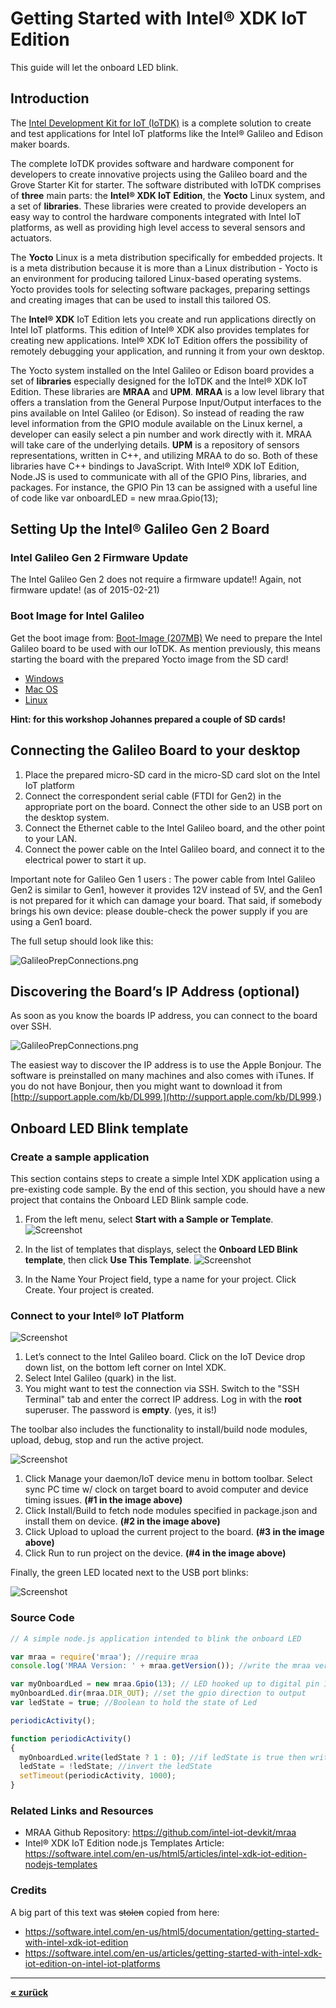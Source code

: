 # Getting Started with Intel® XDK IoT Edition

This guide will let the onboard LED blink.

## Introduction

The [Intel Development Kit for IoT (IoTDK)](https://software.intel.com/en-us/iot/devkit) is a complete solution to create and test applications for Intel IoT platforms like the Intel® Galileo and Edison maker boards.

The complete IoTDK provides software and hardware component for developers to create innovative projects using the Galileo board and the Grove Starter Kit for starter. The software distributed with IoTDK comprises of **three** main parts: the **Intel® XDK IoT Edition**, the **Yocto** Linux system, and a set of **libraries**. These libraries were created to provide developers an easy way to control the hardware components integrated with Intel IoT platforms, as well as providing high level access to several sensors and actuators.

The **Yocto** Linux is a meta distribution specifically for embedded projects. It is a meta distribution because it is more than a Linux distribution - Yocto is an environment for producing tailored Linux-based operating systems. Yocto provides tools for selecting software packages, preparing settings and creating images that can be used to install this tailored OS.

The **Intel® XDK** IoT Edition lets you create and run applications directly on Intel IoT platforms. This edition of Intel® XDK also provides templates for creating new applications. Intel® XDK IoT Edition offers the possibility of remotely debugging your application, and running it from your own desktop.

The Yocto system installed on the Intel Galileo or Edison board provides a set of **libraries** especially designed for the IoTDK and the Intel® XDK IoT Edition. These libraries are **MRAA** and **UPM**. **MRAA** is a low level library that offers a translation from the General Purpose Input/Output interfaces to the pins available on Intel Galileo (or Edison). So instead of reading the raw level information from the GPIO module available on the Linux kernel, a developer can easily select a pin number and work directly with it. MRAA will take care of the underlying details. **UPM** is a repository of sensors representations, written in C++, and utilizing MRAA to do so. Both of these libraries have C++ bindings to JavaScript. With Intel® XDK IoT Edition, Node.JS is used to communicate with all of the GPIO Pins, libraries, and packages. For instance, the GPIO Pin 13 can be assigned with a useful line of code like var onboardLED = new mraa.Gpio(13);

## Setting Up the Intel® Galileo Gen 2 Board

### Intel Galileo Gen 2 Firmware Update
The Intel Galileo Gen 2 does not require a firmware update!!
Again, not firmware update! (as of 2015-02-21)

### Boot Image for Intel Galileo

Get the boot image from: [Boot-Image (207MB)](https://software.intel.com/sites/landingpage/iotdk/board-boot-image.html) We need to prepare the Intel Galileo board to be used with our IoTDK. As mention previously, this means starting the board with the prepared Yocto image from the SD card!

* [Windows](https://software.intel.com/en-us/node/530353)
* [Mac OS](https://software.intel.com/en-us/node/530415)
* [Linux](https://software.intel.com/en-us/node/532598)

**Hint: for this workshop Johannes prepared a couple of SD cards!**


## Connecting the Galileo Board to your desktop

1. Place the prepared micro-SD card in the micro-SD card slot on the Intel IoT platform
2. Connect the correspondent serial cable (FTDI for Gen2) in the appropriate port on the board. Connect the other side to an USB port on the desktop system.
3. Connect the Ethernet cable to the Intel Galileo board, and the other point to your LAN.
4. Connect the power cable on the Intel Galileo board, and connect it to the electrical power to start it up.

Important note for Galileo Gen 1 users : The power cable from Intel Galileo Gen2 is similar to Gen1, however it provides 12V instead of 5V, and the Gen1 is not prepared for it which can damage your board. That said, if somebody brings his own device: please double-check the power supply if you are using a Gen1 board.  

The full setup should look like this:

![GalileoPrepConnections.png](images/start01_GalileoPrepConnections.png)

## Discovering the Board’s IP Address (optional)

As soon as you know the boards IP address, you can connect to the board over SSH.

![GalileoPrepConnections.png](images/bonjour_missing.png)

The easiest way to discover the IP address is to use the Apple Bonjour. The software is preinstalled on many machines and also comes with iTunes. If you do not have Bonjour, then you might want to download it from [http://support.apple.com/kb/DL999.](http://support.apple.com/kb/DL999.)

##  Onboard LED Blink template

### Create a sample application

This section contains steps to create a simple Intel XDK application using a pre-existing code sample. By the end of this section, you should have a new project that contains the Onboard LED Blink sample code.

1. From the left menu, select **Start with a Sample or Template**. 
    ![Screenshot](images/start02_start-new-project.jpg)

2. In the list of templates that displays, select the **Onboard LED Blink template**, then click **Use This Template**.
    ![Screenshot](images/start03_onboard-led-blink.jpg)

3. In the Name Your Project field, type a name for your project. Click Create. Your project is created.

### Connect to your Intel® IoT Platform

![Screenshot](images/start04_intelxdkiot.png)

1. Let’s connect to the Intel Galileo board. Click on the IoT Device drop down list, on the bottom left corner on Intel XDK.
2. Select Intel Galileo (quark) in the list.
3. You might want to test the connection via SSH. Switch to the "SSH Terminal" tab and enter the correct IP address. Log in with the **root** superuser. The password is **empty**. (yes, it is!)

The toolbar also includes the functionality to install/build node modules, upload, debug, stop and run the active project.

![Screenshot](images/start05_toolbar.png)

1. Click Manage your daemon/IoT device menu in bottom toolbar. Select sync PC time w/ clock on target board to avoid computer and device timing issues. **(#1 in the image above)**
2. Click Install/Build to fetch node modules specified in package.json and install them on device. **(#2 in the image above)**
3. Click Upload to upload the current project to the board. **(#3 in the image above)**
4. Click Run to run project on the device. **(#4 in the image above)**

Finally, the green LED located next to the USB port blinks:

![Screenshot](images/start06_galileo-gen2.jpg)


### Source Code

```javascript
// A simple node.js application intended to blink the onboard LED

var mraa = require('mraa'); //require mraa
console.log('MRAA Version: ' + mraa.getVersion()); //write the mraa version to the Intel XDK console

var myOnboardLed = new mraa.Gpio(13); // LED hooked up to digital pin 13 which is built in on Galileo Gen1 & Gen2
myOnboardLed.dir(mraa.DIR_OUT); //set the gpio direction to output
var ledState = true; //Boolean to hold the state of Led

periodicActivity();

function periodicActivity()
{
  myOnboardLed.write(ledState ? 1 : 0); //if ledState is true then write a '1' (high) otherwise write a '0' (low)
  ledState = !ledState; //invert the ledState
  setTimeout(periodicActivity, 1000);
}
```


### Related Links and Resources
* MRAA Github Repository: https://github.com/intel-iot-devkit/mraa
* Intel® XDK IoT Edition node.js Templates Article: https://software.intel.com/en-us/html5/articles/intel-xdk-iot-edition-nodejs-templates 

### Credits

A big part of this text was ~~stolen~~ copied from here:
* https://software.intel.com/en-us/html5/documentation/getting-started-with-intel-xdk-iot-edition
* https://software.intel.com/en-us/articles/getting-started-with-intel-xdk-iot-edition-on-intel-iot-platforms


**<hr>[« zurück](readme.md)**
